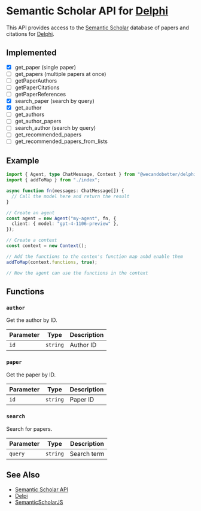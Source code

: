 # Semantic Scholar API for [Delphi](https://github.com/WeCanDoBetter/delphi)

This API provides access to the
[Semantic Scholar](https://www.semanticscholar.org/) database of papers and
citations for [Delphi](https://github.com/WeCanDoBetter/delphi).

## Implemented

- [x] get_paper (single paper)
- [ ] get_papers (multiple papers at once)
- [ ] getPaperAuthors
- [ ] getPaperCitations
- [ ] getPaperReferences
- [x] search_paper (search by query)
- [x] get_author
- [ ] get_authors
- [ ] get_author_papers
- [ ] search_author (search by query)
- [ ] get_recommended_papers
- [ ] get_recommended_papers_from_lists

## Example

```ts
import { Agent, type ChatMessage, Context } from "@wecandobetter/delphi";
import { addToMap } from "./index";

async function fn(messages: ChatMessage[]) {
  // Call the model here and return the result
}

// Create an agent
const agent = new Agent("my-agent", fn, {
  client: { model: "gpt-4-1106-preview" },
});

// Create a context
const context = new Context();

// Add the functions to the contex's function map anbd enable them
addToMap(context.functions, true);

// Now the agent can use the functions in the context
```

## Functions

### `author`

Get the author by ID.

| Parameter | Type     | Description |
| --------- | -------- | ----------- |
| `id`      | `string` | Author ID   |

### `paper`

Get the paper by ID.

| Parameter | Type     | Description |
| --------- | -------- | ----------- |
| `id`      | `string` | Paper ID    |

### `search`

Search for papers.

| Parameter | Type     | Description |
| --------- | -------- | ----------- |
| `query`   | `string` | Search term |

## See Also

- [Semantic Scholar API](https://api.semanticscholar.org/)
- [Delpi](https://github.com/WeCanDoBetter/delphi)
- [SemanticScholarJS](https://github.com/thomasuebi/semanticscholarjs)
